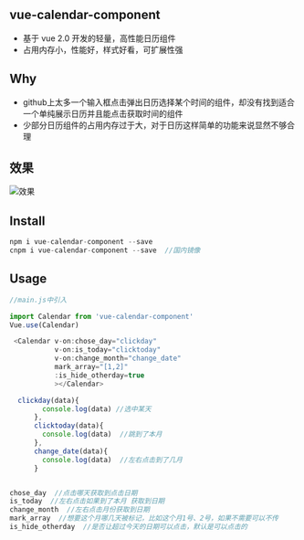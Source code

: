 ## vue-calendar-component
* 基于 vue 2.0 开发的轻量，高性能日历组件
* 占用内存小，性能好，样式好看，可扩展性强




## Why
* github上太多一个输入框点击弹出日历选择某个时间的组件，却没有找到适合一个单纯展示日历并且能点击获取时间的组件
* 少部分日历组件的占用内存过于大，对于日历这样简单的功能来说显然不够合理


## 效果
![效果](https://camo.githubusercontent.com/618cab48f2b39f944d7cf4f882d1f5fe926df02e/68747470733a2f2f71696e69752e65706970652e636e2f353436353933393530313538303830343039363f696d61676556696577322f312f772f3332302f682f353638)



## Install
```javascript
npm i vue-calendar-component --save
cnpm i vue-calendar-component --save  //国内镜像
```



##  Usage
```javascript
//main.js中引入

import Calendar from 'vue-calendar-component'
Vue.use(Calendar)

 <Calendar v-on:chose_day="clickday"  
           v-on:is_today="clicktoday" 
           v-on:change_month="change_date"  
           mark_array="[1,2]"		
           :is_hide_otherday=true  
           ></Calendar>   

  clickday(data){
        console.log(data) //选中某天
      },
      clicktoday(data){
        console.log(data)  //跳到了本月
      },
      change_date(data){
        console.log(data)  //左右点击到了几月
      }


chose_day  //点击哪天获取到点击日期
is_today  //左右点击如果到了本月 获取到日期
change_month  //左右点击月份获取到日期
mark_array  //想要这个月哪几天被标记，比如这个月1号、2号，如果不需要可以不传
is_hide_otherday  //是否让超过今天的日期可以点击，默认是可以点击的
